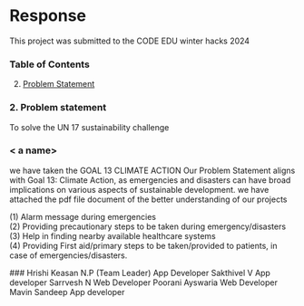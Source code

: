 # Response

This project was submitted to the CODE EDU winter hacks 2024

### Table of Contents
2. <a href="#PS">Problem Statement</a>

### <a name="PS">2. Problem statement</a>
To solve the UN 17 sustainability challenge 
### < a name>
we have taken the GOAL 13 CLIMATE ACTION
Our Problem Statement aligns with Goal 13: Climate Action, as emergencies and disasters can have broad implications on various aspects of sustainable development. 
we have attached the pdf file document of the better understanding of our projects


(1) Alarm message during emergencies
<br>(2) Providing precautionary steps to be taken during emergency/disasters
<br>(3) Help in finding nearby available healthcare systems
<br>(4) Providing First aid/primary steps to be taken/provided to patients, in case of emergencies/disasters.

###<a contributers></a>
Hrishi Keasan N.P (Team Leader) App Developer
Sakthivel V       App developer
Sarrvesh N        Web Developer
Poorani Ayswaria  Web Developer
Mavin Sandeep     App developer

